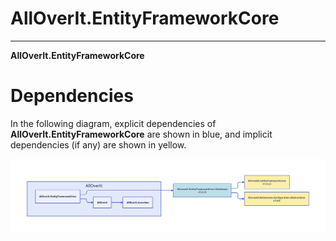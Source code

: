 # AllOverIt.EntityFrameworkCore
---
**AllOverIt.EntityFrameworkCore**

# Dependencies
In the following diagram, explicit dependencies of **AllOverIt.EntityFrameworkCore** are shown in blue, and implicit dependencies (if any) are shown in yellow.

<img src="../../images/dependencies/alloverit-entityframeworkcore.png" width="800"/>